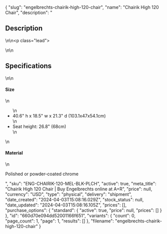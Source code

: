 {
  "slug": "engelbrechts-chairik-high-120-chair",
  "name": "Chairik High 120 Chair",
  "description": "<h2>Description</h2>\n<!-- split -->\n<p class=\"lead\"> </p>\n<!-- split -->\n<h2>Specifications</h2>\n<!-- split -->\n<h4>Size</h4>\n<ul>\n<li>40.6\" h x 18.5\" w x 21.3\" d (103.1x47x54.1cm)</li>\n<li>Seat height: 26.8\" (68cm)</li>\n</ul>\n<h4>Material</h4>\n<p>Polished or powder-coated chrome</p>",
  "sku": "ENG-CHAIRIK-120-MEL-BLK-PLCH",
  "active": true,
  "meta_title": "Chairik High 120 Chair | Buy Engelbrechts online at A+R",
  "price": null,
  "currency": "USD",
  "type": "physical",
  "delivery": "shipment",
  "date_created": "2024-04-03T15:08:16.029Z",
  "stock_status": null,
  "date_updated": "2024-04-03T15:08:16.105Z",
  "prices": [],
  "purchase_options": {
    "standard": {
      "active": true,
      "price": null,
      "prices": []
    }
  },
  "id": "660d70e094dd52001166f651",
  "variants": {
    "count": 0,
    "page_count": 1,
    "page": 1,
    "results": []
  },
  "filename": "engelbrechts-chairik-high-120-chair"
}